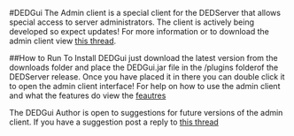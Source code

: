 #DEDGui
The Admin client is a special client for the DEDServer that allows special access to server administrators. The client is actively being developed so expect updates! 
For more information or to download the admin client view [this thread](http://cocdevteam.com/forum/showthread.php?tid=413). 

##How to Run
To Install DEDGui just download the latest version from the downloads folder and place the DEDGui.jar file in the /plugins folderof the DEDServer release. 
Once you have placed it in there you can double click it to open the admin client interface!
For help on how to use the admin client and what the features do view the [feautres](/pages/features.md)

The DEDGui Author is open to suggestions for future versions of the admin client. If you have a suggestion post a reply to [this thread](http://cocdevteam.com/forum/showthread.php?tid=413)
